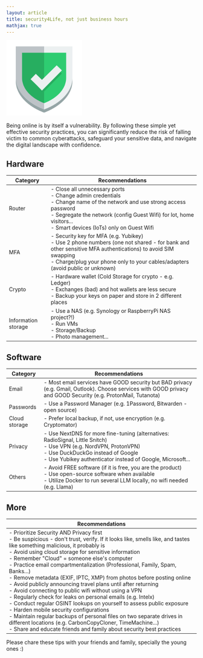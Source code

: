 ```yaml
---
layout: article
title: security4Life, not just business hours
mathjax: true
---
```


<img src="/images/security4life.png"/>


Being online is by itself a vulnerability. By following these simple yet effective security practices, you can significantly reduce the risk of falling victim to common cyberattacks, safeguard your sensitive data, and navigate the digital landscape with confidence. 

## Hardware

| Category       | Recommendations                                                                                            |
|----------------|-------------------------------------------------------------------------------------------------------------|
| Router         | - Close all unnecessary ports<br> - Change admin credentials<br> - Change name of the network and use strong access password<br> - Segregate the network (config Guest Wifi) for lot, home visitors...<br> - Smart devices (IoTs) only on Guest Wifi |
| MFA            | - Security key for MFA (e.g. Yubikey)<br> - Use 2 phone numbers (one not shared - for bank and other sensitive MFA authentications) to avoid SIM swapping<br> - Charge/plug your phone only to your cables/adapters (avoid public or unknown) |
| Crypto         | - Hardware wallet (Cold Storage for crypto - e.g. Ledger)<br> - Exchanges (bad) and hot wallets are less secure<br> - Backup your keys on paper and store in 2 different places |
| Information storage | - Use a NAS (e.g. Synology or RaspberryPi NAS project?!)<br>   - Run VMs<br>   - Storage/Backup<br>   - Photo management... |
 
## Software

| Category       | Recommendations                                                                                            |
|----------------|-------------------------------------------------------------------------------------------------------------|
| Email          | - Most email services have GOOD security but BAD privacy (e.g. Gmail, Outlook). Choose services with GOOD privacy and GOOD Security (e.g. ProtonMail, Tutanota) |
| Passwords      | - Use a Password Manager (e.g. 1Password, Bitwarden - open source)                                         |
| Cloud storage  | - Prefer local backup, if not, use encryption (e.g. Cryptomator)                                            |
| Privacy        | - Use NextDNS for more fine-tuning (alternatives: RadioSignal, Little Snitch)<br> - Use VPN (e.g. NordVPN, ProtonVPN)<br> - Use DuckDuckGo instead of Google<br> - Use Yubikey authenticator instead of Google, Microsoft... |
| Others         | - Avoid FREE software (if it is free, you are the product)<br> - Use open-source software when available<br> - Utilize Docker to run several LLM locally, no wifi needed (e.g. Llama) |

## More

| Recommendations                                                                                            |
|-------------------------------------------------------------------------------------------------------------|
| - Prioritize Security AND Privacy first<br> - Be suspicious - don't trust, verify. If it looks like, smells like, and tastes like something malicious, it probably is<br> - Avoid using cloud storage for sensitive information<br> - Remember "Cloud" = someone else's computer<br> - Practice email compartmentalization (Professional, Family, Spam, Banks...)<br> - Remove metadata (EXIF, IPTC, XMP) from photos before posting online<br> - Avoid publicly announcing travel plans until after returning<br> - Avoid connecting to public wifi without using a VPN<br> - Regularly check for leaks on personal emails (e.g. Intelx)<br> - Conduct regular OSINT lookups on yourself to assess public exposure<br> - Harden mobile security configurations<br> - Maintain regular backups of personal files on two separate drives in different locations (e.g. CarbonCopyCloner, TimeMachine...)<br> - Share and educate friends and family about security best practices |


Please chare these tips with your friends and family, specially the young ones :)